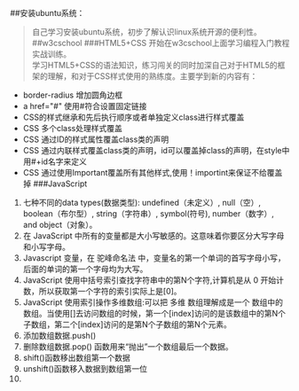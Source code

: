 ##安装ubuntu系统：
>自己学习安装ubuntu系统，初步了解认识linux系统开源的便利性。
##w3cschool
###HTML5+CSS
>开始在w3cschool上面学习编程入门教程实战训练。  
>学习HTML5+CSS的语法知识，练习闯关的同时加深自己对于HTML5的框架的理解，和对于CSS样式使用的熟练度。主要学到新的内容有：  

* border-radius 增加圆角边框
* a href="#" 使用#符合设置固定链接
* CSS的样式继承和先后执行顺序或者单独定义class进行样式覆盖  
* CSS 多个class处理样式覆盖
* CSS 通过ID的样式属性覆盖class类的声明
* CSS 通过内联样式覆盖class类的声明，id可以覆盖掉class的声明，在style中用#+id名字来定义  
* CSS 通过使用Important覆盖所有其他样式,使用！importint来保证不给覆盖掉
###JavaScript  
1.  七种不同的data types(数据类型):        undefined（未定义）, null（空）, boolean（布尔型）, string（字符串）, symbol(符号), number（数字）, and object（对象）。
2.  在 JavaScript 中所有的变量都是大小写敏感的。这意味着你要区分大写字母和小写字母。
3.  Javascript 变量，在 驼峰命名法 中，变量名的第一个单词的首写字母小写，后面的单词的第一个字母均为大写。
4.  JavaScript 使用中括号索引查找字符串中的第N个字符,计算机是从 0 开始计数，所以获取第一个字符的索引实际上是[0]。
5.  JavaScript 使用索引操作多维数组:可以把 多维 数组理解成是一个 数组中的数组。当使用[]去访问数组的时候，第一个[index]访问的是该数组中的第N个子数组，第二个[index]访问的是第N个子数组的第N个元素。
6.  添加数组数据.push() 
7.  删除数组数据.pop() 函数用来“抛出”一个数组最后一个数据。
8.  shift()函数移出数组第一个数据
9.  unshift()函数移入数据到数组第一位
10. 






